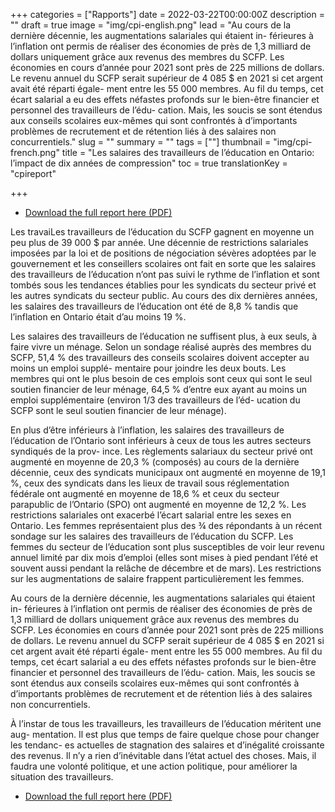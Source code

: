 +++
categories = ["Rapports"]
date = 2022-03-22T00:00:00Z
description = ""
draft = true
image = "img/cpi-english.png"
lead = "Au cours de la dernière décennie, les augmentations salariales qui étaient in- férieures à l’inflation ont permis de réaliser des économies de près de 1,3 milliard  de dollars uniquement grâce aux revenus des membres du SCFP. Les économies  en cours d’année pour 2021 sont près de 225 millions de dollars. Le revenu annuel  du SCFP serait supérieur de 4 085 $ en 2021 si cet argent avait été réparti égale- ment entre les 55 000 membres. Au fil du temps, cet écart salarial a eu des effets  néfastes profonds sur le bien-être financier et personnel des travailleurs de l’édu- cation. Mais, les soucis se sont étendus aux conseils scolaires eux-mêmes qui sont  confrontés à d’importants problèmes de recrutement et de rétention liés à des  salaires non concurrentiels."
slug = ""
summary = ""
tags = [""]
thumbnail = "img/cpi-french.png"
title = "Les salaires des travailleurs de l’éducation en Ontario: l’impact de dix années de compression"
toc = true
translationKey = "cpireport"

+++
* [Download the full report here (PDF)](/img/cpi-report-french.pdf)

Les travaiLes travailleurs de l’éducation du SCFP gagnent en moyenne un peu plus de 39  000 $ par année. Une décennie de restrictions salariales imposées par la loi et de  positions de négociation sévères adoptées par le gouvernement et les conseillers  scolaires ont fait en sorte que les salaires des travailleurs de l’éducation n’ont pas  suivi le rythme de l’inflation et sont tombés sous les tendances établies pour les  syndicats du secteur privé et les autres syndicats du secteur public. Au cours des  dix dernières années, les salaires des travailleurs de l’éducation ont été de 8,8 %  tandis que l’inflation en Ontario était d’au moins 19 %.

Les salaires des travailleurs de l’éducation ne suffisent plus, à eux seuls, à faire vivre  un ménage. Selon un sondage réalisé auprès des membres du SCFP, 51,4 % des  travailleurs des conseils scolaires doivent accepter au moins un emploi supplé- mentaire pour joindre les deux bouts. Les membres qui ont le plus besoin de ces  emplois sont ceux qui sont le seul soutien financier de leur ménage, 64,5 % d’entre  eux ayant au moins un emploi supplémentaire (environ 1/3 des travailleurs de l’éd- ucation du SCFP sont le seul soutien financier de   leur ménage).

En plus d’être inférieurs à l’inflation, les salaires des travailleurs de l’éducation de  l’Ontario sont inférieurs à ceux de tous les autres secteurs syndiqués de la prov- ince. Les règlements salariaux du secteur privé ont augmenté en moyenne de 20,3  % (composés) au cours de la dernière décennie, ceux des syndicats municipaux ont  augmenté en moyenne de 19,1 %, ceux des syndicats dans les lieux de travail sous  réglementation fédérale ont augmenté en moyenne de 18,6 % et ceux du secteur  parapublic de l’Ontario (SPO) ont augmenté en moyenne de 12,2 %. Les restrictions salariales ont exacerbé l’écart salarial entre les sexes en Ontario.  Les femmes représentaient plus des ¾ des répondants à un récent sondage sur  les salaires des travailleurs de l’éducation du SCFP. Les femmes du secteur de  l’éducation sont plus susceptibles de voir leur revenu annuel limité par dix mois  d’emploi (elles sont mises à pied pendant l’été et souvent aussi pendant la relâche  de décembre et de mars). Les restrictions sur les augmentations de salaire frappent  particulièrement les femmes.

Au cours de la dernière décennie, les augmentations salariales qui étaient in- férieures à l’inflation ont permis de réaliser des économies de près de 1,3 milliard  de dollars uniquement grâce aux revenus des membres du SCFP. Les économies  en cours d’année pour 2021 sont près de 225 millions de dollars. Le revenu annuel  du SCFP serait supérieur de 4 085 $ en 2021 si cet argent avait été réparti égale- ment entre les 55 000 membres. Au fil du temps, cet écart salarial a eu des effets  néfastes profonds sur le bien-être financier et personnel des travailleurs de l’édu- cation. Mais, les soucis se sont étendus aux conseils scolaires eux-mêmes qui sont  confrontés à d’importants problèmes de recrutement et de rétention liés à des  salaires non concurrentiels.

À l’instar de tous les travailleurs, les travailleurs de l’éducation méritent une aug- mentation. Il est plus que temps de faire quelque chose pour changer les tendanc- es actuelles de stagnation des salaires et d’inégalité croissante des revenus. Il n’y a  rien d’inévitable dans l’état actuel des choses. Mais, il faudra une volonté politique,  et une action politique, pour améliorer la situation des travailleurs.

* [Download the full report here (PDF)](/img/cpi-report-french.pdf)